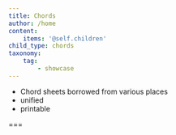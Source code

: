```yaml
---
title: Chords
author: /home
content:
    items: '@self.children'
child_type: chords
taxonomy:
    tag:
        - showcase
---
```


- Chord sheets borrowed from various places
- unified
- printable

===
